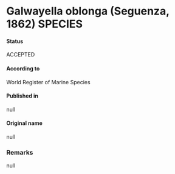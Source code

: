 Galwayella oblonga (Seguenza, 1862) SPECIES
=======

#### Status
ACCEPTED

#### According to
World Register of Marine Species

#### Published in
null

#### Original name
null

### Remarks
null
